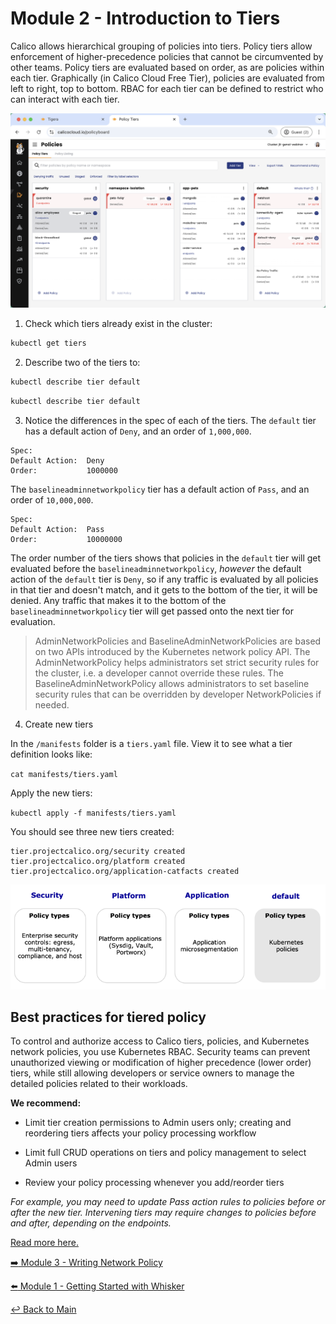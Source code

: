 # Module 2 - Introduction to Tiers

Calico allows hierarchical grouping of policies into tiers. Policy tiers allow enforcement of higher-precedence policies that cannot be circumvented by other teams. Policy tiers are evaluated based on order, as are policies within each tier. Graphically (in Calico Cloud Free Tier), policies are evaluated from left to right, top to bottom. RBAC for each tier can be defined to restrict who can interact with each tier.

![Policy Board](../images/policyboard.png)

1. Check which tiers already exist in the cluster:

```bash
kubectl get tiers
```
2. Describe two of the tiers to:

```bash
kubectl describe tier default
```

```bash
kubectl describe tier default
```

3. Notice the differences in the spec of each of the tiers. The `default` tier has a default action of `Deny`, and an order of `1,000,000`.

```YAML,nocopy
Spec:
Default Action:  Deny
Order:           1000000
```

The `baselineadminnetworkpolicy` tier has a default action of `Pass`, and an order of `10,000,000`.

```YAML,nocopy
Spec:
Default Action:  Pass
Order:           10000000
```

The order number of the tiers shows that policies in the `default` tier will get evaluated before the `baselineadminnetworkpolicy`, *however* the default action of the `default` tier is `Deny`, so if any traffic is evaluated by all policies in that tier and doesn't match, and it gets to the bottom of the tier, it will be denied. Any traffic that makes it to the bottom of the `baselineadminnetworkpolicy` tier will get passed onto the next tier for evaluation. 

>AdminNetworkPolicies and BaselineAdminNetworkPolicies are based on two APIs introduced by the Kubernetes network policy API. The AdminNetworkPolicy helps administrators set strict security rules for the cluster, i.e. a developer cannot override these rules. The BaselineAdminNetworkPolicy allows administrators to set baseline security rules that can be overridden by developer NetworkPolicies if needed. 

4. Create new tiers

In the `/manifests` folder is a `tiers.yaml` file. View it to see what a tier definition looks like:

```cat manifests/tiers.yaml```

Apply the new tiers:

```kubectl apply -f manifests/tiers.yaml```

You should see three new tiers created:

```bash,nocopy
tier.projectcalico.org/security created
tier.projectcalico.org/platform created
tier.projectcalico.org/application-catfacts created
```

![Policy tier types](../images/policy-tier-types.png)

## Best practices for tiered policy
To control and authorize access to Calico tiers, policies, and Kubernetes network policies, you use Kubernetes RBAC. Security teams can prevent unauthorized viewing or modification of higher precedence (lower order) tiers, while still allowing developers or service owners to manage the detailed policies related to their workloads.

**We recommend:**

* Limit tier creation permissions to Admin users only; creating and reordering tiers affects your policy processing workflow

* Limit full CRUD operations on tiers and policy management to select Admin users

* Review your policy processing whenever you add/reorder tiers

_For example, you may need to update Pass action rules to policies before or after the new tier. Intervening tiers may require changes to policies before and after, depending on the endpoints._

[Read more here.](https://docs.tigera.io/calico/latest/network-policy/policy-tiers/tiered-policy)


[:arrow_right: Module 3 - Writing Network Policy](module-3-writing-network-policy.md)  

[:arrow_left: Module 1 - Getting Started with Whisker](module-1-getting-started-with-whisker.md) 

[:leftwards_arrow_with_hook: Back to Main](../readme.md)  
